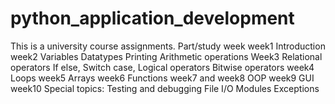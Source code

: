 # python_application_development
This is a university course assignments.
Part/study week
week1
Introduction
week2
Variables
Datatypes
Printing
Arithmetic operations
Week3 
Relational operators
If else, Switch case, Logical operators
Bitwise operators
week4
Loops
week5
Arrays
week6
Functions
week7 and week8
OOP
week9
GUI
week10
Special topics: Testing and debugging
File I/O
Modules
Exceptions
